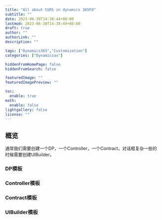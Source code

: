 ```yaml
---
title: "All about SSRS in dynamics 365FO"
subtitle: ""
date: 2023-06-30T14:38:44+08:00
lastmod: 2023-06-30T14:38:44+08:00
draft: true
author: ""
authorLink: ""
description: ""

tags: ["Dynamics365","Customization"]
categories: ["Dynamicsax"]

hiddenFromHomePage: false
hiddenFromSearch: false

featuredImage: ""
featuredImagePreview: ""

toc:
  enable: true
math:
  enable: false
lightgallery: false
license: ""
---
```


<!--more-->
## 概览
通常我们需要创建一个DP，一个Controller，一个Contract，对话框复杂一些的时候需要创建UIBuilder。
### DP模板
### Controller模板
### Contract模板
### UIBuilder模板